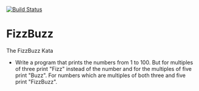 [![Build Status](https://travis-ci.org/resourcemode/FizzBuzz.svg?branch=master)](https://travis-ci.org/resourcemode/FizzBuzz)

FizzBuzz
========

The FizzBuzz Kata
- Write a program that prints the numbers from 1 to 100. But for multiples of three print "Fizz"
  instead of the number and for the multiples of five print "Buzz". For numbers which are multiples of both
  three and five print "FizzBuzz".
